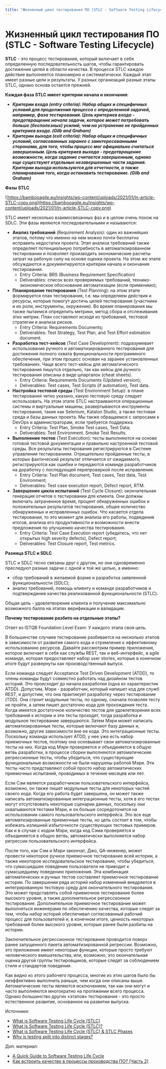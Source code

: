 ```yaml
---
title: "Жизненный цикл тестирования ПО (STLC - Software Testing Lifecycle)"
---
```


# Жизненный цикл тестирования ПО (STLC - Software Testing Lifecycle)

**STLC** - это процесс тестирования, который включает в себя определенную последовательность шагов, чтобы гарантировать достижение целей в области качества. В процессе STLC каждое действие выполняется планомерно и систематически. Каждый этап имеет разные цели и результаты. У разных организаций разные этапы STLC, однако основа остается прежней.

**Каждая фаза STLC имеет критерии начала и окончания**:

* _**Критерии входа (entry criteria): Набор общих и специфичных условий для продолжения процесса с определенной задачей, например, фаза тестирования. Цель критериев входа - предотвращение начала задачи, которое может потребовать больше (бесполезных) усилий, чем на устранение не пройденных критериев входа. (Gilb and Graham)**_
* _**Критерии выхода (exit criteria): Набор общих и специфичных условий, согласованных заранее с заинтересованными сторонами, для того, чтобы процесс мог официально считаться завершенным. Цель критериев выхода - предотвращение возможности, когда задание считается завершенным, однако еще существуют отдельные незавершенные части задания. Критерии выхода используются для отчетности, а также планирования того, когда остановить тестирование. (Gilb and Graham)**_

**Фазы STLC**

![https://bambooagile.eu/insights/wp-content/uploads/2021/01/In-article-STLC-copy.png](https://bambooagile.eu/insights/wp-content/uploads/2021/01/In-article-STLC-copy.png)

STLC имеет несколько взаимосвязанных фаз и в целом очень похож на SDLC. Эти фазы являются последовательными и называются:

* **Анализ требований** (Requirement Analysis): один из важнейших этапов, потому что именно на нем можно почти бесплатно исправить недостатки проекта. Этап анализа требований также определяет потенциальную потребность в автоматизированном тестировании и позволяет производить экономические расчеты затрат на рабочую силу на основе оценки проекта. На этом же этапе обсуждаются и документируются критерии начала и окончания тестирования.
  * Entry Criteria: BRS (Business Requirement Specification)
  * Deliverables: список всех проверяемых требований, технико-экономическое обоснование автоматизации (если применимо);
* **Планирование тестирования** (Test Planning): на этом этапе формируется план тестирования, т.е. мы определяем действия и ресурсы, которые помогут достичь целей тестирования (участники и их роли, инструменты, окружение). Во время планирования мы также пытаемся определить метрики, метод сбора и отслеживания этих метрик. План составляют исходя из требований, тестовой стратегии и анализа рисков.
  * Entry Criteria: Requirements Documents;
  * Deliverables: Test Strategy, Test Plan, and Test Effort estimation document.
* **Разработка тест-кейсов** (Test Case Development): подразумевает использование ручного и автоматизированного тестирования для достижения полного охвата функциональности программного обеспечения, при этом процесс основан на заранее установленных требованиях. Чаще всего тест-кейсы для автоматического тестирования пишутся отдельно, так как кейсы для ручного тестирования описаны в виде шпаргалок (cheat sheets).
  * Entry Criteria: Requirements Documents (Updated version);
  * Deliverables: Test cases, Test Scripts (if automation), Test data.
* **Настройка тестовой среды** (Test Environment Setup): в плане тестирования четко указано, какую тестовую среду следует использовать. На этом этапе STLC настраиваются операционные системы и виртуальные машины, развертываются инструменты тестирования, такие как Selenium, Katalon Studio, а также тестовая среда и базы данных проекта. Мы также обращаемся с запросами к DevOps и администраторам, если требуется поддержка.
  * Entry Criteria: Test Plan, Smoke Test cases, Test Data;
  * Deliverables: Test Environment. Smoke Test Results.
* **Выполнение тестов** (Test Execution): тесты выполняются на основе готовой тестовой документации и правильно настроенной тестовой среды. Все результаты тестирования регистрируются в Системе управления тестированием. Отрицательно пройденные тесты, в которых фактический результат отличается от ожидаемого, регистрируются как ошибки и передаются команде разработчиков на доработку с последующей перепроверкой после исправления.
  * Entry Criteria: Test Plan document, Test cases, Test data, Test Environment;
  * Deliverables: Test case execution report, Defect report, RTM.
* **Завершение цикла испытаний** (Test Cycle Closure): окончательная генерация отчетов о тестировании для клиента. Они должны включать затраченное время, процент обнаруженных ошибок и положительных результатов тестирования, общее количество обнаруженных и исправленных ошибок. Что касается отдела тестирования, то это момент для анализа его работы, подведения итогов, анализа его продуктивности и возможности внести предложения по улучшению качества тестирования.
  * Entry Criteria: Test Case Execution report (убедитесь, что нет открытых high severity defects), Defect report;
  * Deliverables: Test Closure report, Test metrics.

**Разница STLC и SDLC**

STLC и SDLC тесно связаны друг с другом, но они одновременно преследуют разные задачи с одной и той же целью, а именно:

* сбор требований в желаемой форме и разработка заявленной функциональности (SDLC);
* анализ требований, помощь клиенту и команде разработчиков и подтверждение качества реализованной функциональности (STLC).

Общая цель - удовлетворение клиента и получение максимально возможного балла на этапах верификации и валидации.

**Почему тестирование разбито на отдельные этапы?**

Ответ из ISTQB Foundation Level Exam: У каждого этапа своя цель.

В большинстве случаев тестирование разбивается на несколько этапов в зависимости от развития самого кода и стремления к эффективному использованию ресурсов. Давайте рассмотрим пример приложения, которое включает в себя как службы REST, так и веб-интерфейс, в agile команде, которая предоставляет набор user stories, которые в конечном итоге будут развернуты как производственный выпуск.

Если команда следует Acceptance Test Driven Development (ATDD), то члены команды будут совместно работать над дизайном тестов историй. Это происходит до начала разработки (одна из характеристик ATDD). Допустим, Мэри - разработчик, который напишет код для служб REST, и допустим, что она практикует разработку через тестирование (TDD). Она строит модульные тесты, по одному, сначала позволяя тесту не пройти, а затем пишет достаточно кода для прохождения теста. Когда имеется достаточное количество тестов для удовлетворения всех требований к истории и эти тесты проходят, тогда разработка и модульное тестирование завершаются. Затем Мэри может написать автоматизированные тесты, которые включают базу данных и, возможно, другие зависимости вне ее кода. Это интеграционные тесты. Поскольку команда использует ATDD, у нее уже есть набор приемочных тестов, поэтому она основывает свои автоматизированные тесты на них. Когда код Мэри проверяется и объединяется в общую ветвь разработки, в процессе сборки выполняются автоматические регрессионные тесты, чтобы убедиться, что существующие функциональные возможности не были нарушены работой Мэри. Эти тесты часто представляют собой просто набор автоматических приемочных испытаний, проводимых в течение месяцев или лет.

Если Сэм является разработчиком пользовательского интерфейса, возможно, он также пишет модульные тесты для некоторых частей своего кода. Когда его работа будет завершена, он может также написать автоматизированные интеграционные тесты, хотя в его тестах могут отсутствовать некоторые сценарии данных, поскольку они охватываются тестами Мэри, и он больше сосредоточится на использовании самого пользовательского интерфейса. Это все еще автоматизированные приемочные тесты, но цель состоит в том, чтобы избежать излишней избыточности существующих тестовых примеров. Как и в случае с кодом Мэри, когда код Сэма проверяется и объединяется в общую ветвь, автоматически выполняется набор регрессии пользовательского интерфейса.

После того, как Сэм и Мэри закончат, Джо, QA-инженер, может провести некоторое ручное приемочное тестирование всей истории, а также некоторое исследовательское тестирование, чтобы убедиться, что сумасшедшее поведение пользователя не приводит к сумасшедшему поведению приложения. Эта комбинация автоматических и ручных тестов составляет приемочное тестирование истории. По завершении ряда историй набор изменений внедряется в интегрированную тестовую среду для окончательного тестирования. Это может представлять собой приемочное тестирование более высокого уровня, а также дополнительное регрессионное тестирование. Дополнительное приемочное тестирование может выполняться инженерами по обеспечению качества, которые следят за тем, чтобы набор историй обеспечивал согласованный рабочий процесс для пользователей и, в конечном итоге, ценность некоторых требований более высокого уровня, которые ранее были разбиты на истории.

Заключительное регрессионное тестирование проводится поверх ранее запущенного пакета автоматизированной регрессии. Возможно, это приложение имеет некоторые функции, которые просто требуют человеческого вмешательства, или, возможно, это окончательная оценка другой группы тестировщиков, которые следят за соблюдением стиля и стандартов поведения.

Как видно из этого рабочего процесса, многие из этих шагов было бы неэффективно выполнить раньше, чем когда они описаны выше. Автоматические тесты являются исключением, так как они могут и часто выполняются многократно на протяжении всего процесса. Однако большинство других «этапов» тестирования - это просто естественное развитие, основанное на развитии выпуска.

Источники:

* [What is Software Testing Life Cycle (STLC)](https://bambooagile.eu/insights/what-is-stlc/)
* [What Is Software Testing Life Cycle (STLC)?](https://www.softwaretestinghelp.com/what-is-software-testing-life-cycle-stlc/)
* [What is Software Testing Life Cycle (STLC) & STLC Phases](https://www.softwaretestingmaterial.com/stlc-software-testing-life-cycle/)
* [Why is testing split into distinct stages?](https://www.quora.com/Why-is-testing-split-into-distinct-stages)

Доп. материал:

* [A Quick Guide to Software Testing Life Cycle](https://hackernoon.com/a-quick-guide-to-software-testing-life-cycle)
* [Как встроить качество в процессы производства ПО? (Часть 2)](https://habr.com/ru/post/591993/)
